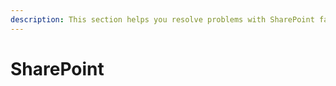 ```yaml
---
description: This section helps you resolve problems with SharePoint farm settings load.
---
```


# SharePoint

